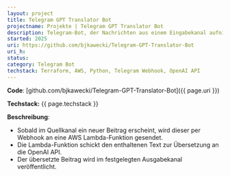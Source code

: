 ```yaml
---
layout: project
title: Telegram GPT Translator Bot
projectname: Projekte | Telegram GPT Translator Bot
description: Telegram-Bot, der Nachrichten aus einem Eingabekanal aufnimmt, übersetzt und an einen Ausgabekanal weiterleitet.
started: 2025
uri: https://github.com/bjkawecki/Telegram-GPT-Translator-Bot
uri_h:
status:
category: Telegram Bot
techstack: Terraform, AWS, Python, Telegram Webhook, OpenAI API
---
```


**Code**: [github.com/bjkawecki/Telegram-GPT-Translator-Bot]({{ page.uri }})

**Techstack:** {{ page.techstack }}

**Beschreibung**:

- Sobald im Quellkanal ein neuer Beitrag erscheint, wird dieser per Webhook an eine AWS Lambda-Funktion gesendet.
- Die Lambda-Funktion schickt den enthaltenen Text zur Übersetzung an die OpenAI API.
- Der übersetzte Beitrag wird im festgelegten Ausgabekanal veröffentlicht.

